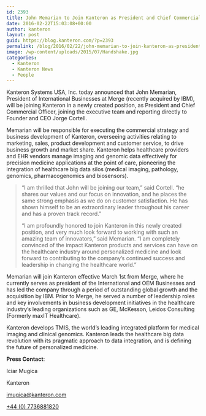 ```yaml
---
id: 2393
title: John Memarian to Join Kanteron as President and Chief Commercial Officer
date: 2016-02-22T15:03:08+00:00
author: kanteron
layout: post
guid: https://blog.kanteron.com/?p=2393
permalink: /blog/2016/02/22/john-memarian-to-join-kanteron-as-president-and-chief-commercial-officer/
image: /wp-content/uploads/2015/07/Handshake.jpg
categories:
  - Kanteron
  - Kanteron News
  - People
---
```

Kanteron Systems USA, Inc. today announced that John Memarian, President of International Businesses at Merge (recently acquired by IBM), will be joining Kanteron in a newly created position, as President and Chief Commercial Officer, joining the executive team and reporting directly to Founder and CEO Jorge Cortell.

Memarian will be responsible for executing the commercial strategy and business development of Kanteron, overseeing activities relating to marketing, sales, product development and customer service, to drive business growth and market share. Kanteron helps healthcare providers and EHR vendors manage imaging and genomic data effectively for precision medicine applications at the point of care, pioneering the integration of healthcare big data silos (medical imaging, pathology, genomics, pharmacogenomics and biosensors).

> “I am thrilled that John will be joining our team,” said Cortell. “he shares our values and our focus on innovation, and he places the same strong emphasis as we do on customer satisfaction. He has shown himself to be an extraordinary leader throughout his career and has a proven track record.”
> 
> “I am profoundly honored to join Kanteron in this newly created position, and very much look forward to working with such an amazing team of innovators,” said Memarian. “I am completely convinced of the impact Kanteron products and services can have on the healthcare industry around personalized medicine and look forward to contributing to the company’s continued success and leadership in changing the healthcare world.”

Memarian will join Kanteron effective March 1st from Merge, where he currently serves as president of the International and OEM Businesses and has led the company through a period of outstanding global growth and the acquisition by IBM. Prior to Merge, he served a number of leadership roles and key involvements in business development initiatives in the healthcare industry’s leading organizations such as GE, McKesson, Leidos Consulting (Formerly maxIT Healthcare).

Kanteron develops TMIS, the world’s leading integrated platform for medical imaging and clinical genomics. Kanteron leads the healthcare big data revolution with its pragmatic approach to data integration, and is defining the future of personalized medicine.

**Press Contact**:

Iciar Mugica

Kanteron

<imugica@kanteron.com>

[+44 (0) 7736881820](tel:%2B44%20%280%29%207736881820)